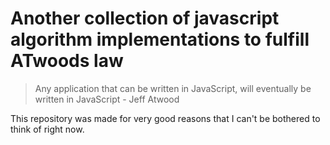 # Another collection of javascript algorithm implementations to fulfill ATwoods law

> Any application that can be written in JavaScript, will eventually be written in JavaScript - Jeff Atwood

This repository was made for very good reasons that I can't be bothered to think of right now.
